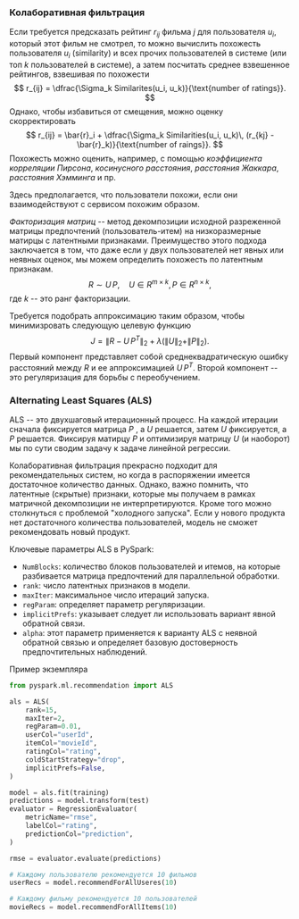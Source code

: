 ### Колаборативная фильтрация

Если требуется предсказать рейтинг $r_{ij}$ фильма $j$ для пользователя $u_i$, который этот фильм не смотрел, то можно вычислить похожесть пользователя $u_i$ (similarity) и всех прочих пользователей в системе (или топ $k$ пользователей в системе), а затем посчитать среднее взвешенное рейтингов, взвешивая по похожести
$$
r_{ij} = \dfrac{\Sigma_k Similarites(u_i, u_k)}{\text{number of ratings}}.
$$
Однако, чтобы избавиться от смещения, можно оценку скорректировать
$$
r_{ij} = \bar{r}_i + \dfrac{\Sigma_k Similarities(u_i, u_k)\, (r_{kj} - \bar{r}_k)}{\text{number of raings}}.
$$
Похожесть можно оценить, например, с помощью _коэффициента корреляции Пирсона_, _косинусного расстояния_, _расстояния Жаккара_, _расстояния Хэмминга_ и пр.

Здесь предполагается, что пользователи похожи, если они взаимодействуют с сервисом похожим образом.

_Факторизация матриц_ -- метод декомпозиции исходной разреженной матрицы предпочтений (пользователь-итем) на низкоразмерные матирцы с латентными признаками. Преимущество этого подхода заключается в том, что даже если у двух пользователей нет явных или неявных оценок, мы можем определить похожесть по латентным признакам. 
$$
R \sim U \, P, \quad U \in R^{m \times k}, P \in R^{n \times k},
$$
где $k$ -- это ранг факторизации.

Требуется подобрать аппроксимацию таким образом, чтобы минимизровать следующую целевую функцию
$$
J = \| R - U \, P^T \|_2 + \lambda \big( \|U\|_2 + \|P\|_2\big).
$$
Первый компонент представляет собой среднеквадратическую ошибку расстояний между $R$ и ее аппроксимацией $U \, P^T$. Второй компонент -- это регуляризация для борьбы с переобучением. 

### Alternating Least Squares (ALS)

ALS -- это двухшаговый итерационный процесс. На каждой итерации сначала фиксируется матрица $P$ , а $U$ решается, затем $U$ фиксируется, а $P$ решается. Фиксируя матирцу $P$ и оптимизируя матрицу $U$ (и наоборот) мы по сути сводим задачу к задаче линейной регрессии.

Колаборативная фильтрация прекрасно подходит для рекомендательных систем, но когда в распоряжении имеется достаточное количество данных. Однако, важно помнить, что латентные (скрытые) признаки, которые мы получаем в рамках матричной декомпозиции не интерпретируются. Кроме того можно столкнуться с проблемой "холодного запуска". Если у нового продукта нет достаточного количества пользователей, модель не сможет рекомендовать новый продукт.

Ключевые параметры ALS в PySpark:
- `NumBlocks`: количество блоков пользователей и итемов, на которые разбивается матрица предпочтений для параллельной обработки.
- `rank`: число латентных признаков в модели. 
- `maxIter`: максимальное число итераций запуска.
- `regParam`: определяет параметр регуляризации.
- `implicitPrefs`: указывает следует ли использовать вариант явной обратной связи.
- `alpha`: этот параметр применяется к варианту ALS с неявной обратной связью и определяет базовую достоверность предпочтительных наблюдений.

Пример экземпляра
```python
from pyspark.ml.recommendation import ALS

als = ALS(
    rank=15,
    maxIter=2,
    regParam=0.01,
    userCol="userId",
    itemCol="movieId",
    ratingCol="rating",
    coldStartStrategy="drop",
    implicitPrefs=False,
)

model = als.fit(training)
predictions = model.transform(test)
evaluator = RegressionEvaluator(
	metricName="rmse",
	labelCol="rating",
	predictionCol="prediction",
)

rmse = evaluator.evaluate(predictions)

# Каждому пользователю рекомендуется 10 фильмов
userRecs = model.recommendForAllUseres(10)

# Каждому фильму рекомендуется 10 пользователей
movieRecs = model.recommendForAllItems(10)
```

